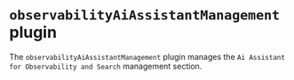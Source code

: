 # `observabilityAiAssistantManagement` plugin

The `observabilityAiAssistantManagement` plugin manages the `Ai Assistant for Observability and Search` management section.
